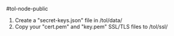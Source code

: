 #tol-node-public
1. Create a "secret-keys.json" file in /tol/data/
2. Copy your "cert.pem" and "key.pem" SSL/TLS files to /tol/ssl/
